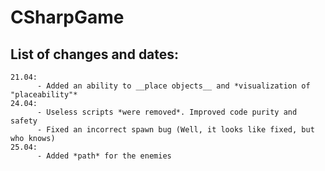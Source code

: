 # CSharpGame
## List of changes and dates:
    21.04: 
          - Added an ability to __place objects__ and *visualization of "placeability"*
    24.04:
          - Useless scripts *were removed*. Improved code purity and safety
          - Fixed an incorrect spawn bug (Well, it looks like fixed, but who knows)
    25.04:
          - Added *path* for the enemies
   
